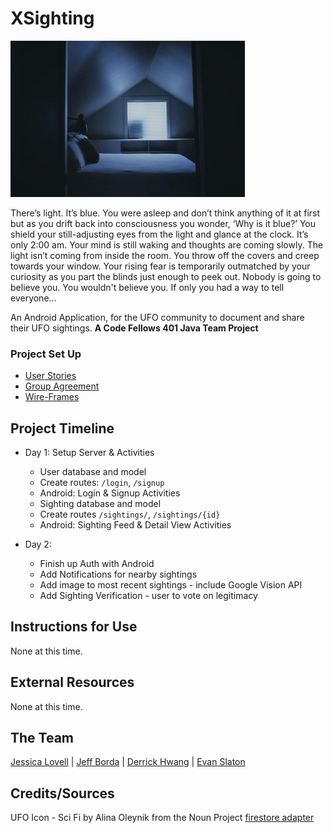 # XSighting
![Aliens Outside](assets/alien-out-window.jpg)

There’s light. It’s blue. You were asleep and don’t think anything of it at first but as you drift back into consciousness you wonder, ‘Why is it blue?’ You shield your still-adjusting eyes from the light and glance at the clock. It’s only 2:00 am. Your mind is still waking and thoughts are coming slowly. The light isn’t coming from inside the room. You throw off the covers and creep towards your window. Your rising fear is temporarily outmatched by your curiosity as you part the blinds just enough to peek out. Nobody is going to believe you. You wouldn't believe you. If only you had a way to tell everyone…

An Android Application, for the UFO community to document and share their UFO sightings. **A Code Fellows 401 Java Team Project**

### Project Set Up
- [User Stories](https://gist.github.com/evanslaton/c3e272dbf7c0745f37f700df1de534ab)
- [Group Agreement](/readme/groupAgreement.md)
- [Wire-Frames]()

## Project Timeline
- Day 1: Setup Server & Activities
    - User database and model
    - Create routes: `/login`, `/signup`
    - Android: Login & Signup Activities
    - Sighting database and model
    - Create routes `/sightings/`, `/sightings/{id}`
    - Android: Sighting Feed & Detail View Activities

- Day 2:
    - Finish up Auth with Android
    - Add Notifications for nearby sightings
    - Add image to most recent sightings - include Google Vision API
    - Add Sighting Verification - user to vote on legitimacy

## Instructions for Use
None at this time.

## External Resources
None at this time.

## The Team
[Jessica Lovell](https://github.com/JessLovell) | [Jeff Borda](https://github.com/jeffborda) | [Derrick Hwang](https://github.com/derrickhwang21) | [Evan Slaton](https://github.com/evanslaton)

## Credits/Sources
UFO Icon - Sci Fi by Alina Oleynik from the Noun Project
[firestore adapter](https://codinginflow.com/tutorials/android/firebaseui-firestorerecycleradapter/part-3-firestorerecycleradapter)